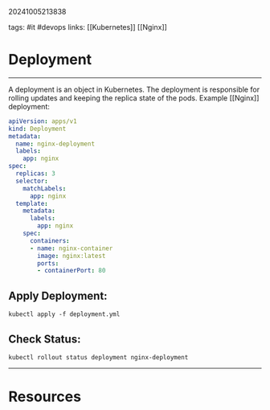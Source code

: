 20241005213838

tags: #it #devops
links:  [[Kubernetes]] [[Nginx]]

# Deployment

---

A deployment is an object in Kubernetes. The deployment is responsible for rolling updates and keeping the replica state of the pods. Example [[Nginx]] deployment:

```yaml
apiVersion: apps/v1
kind: Deployment
metadata:
  name: nginx-deployment
  labels:
    app: nginx
spec:
  replicas: 3
  selector:
    matchLabels:
      app: nginx
  template:
    metadata:
      labels:
        app: nginx
    spec:
      containers:
      - name: nginx-container
        image: nginx:latest
        ports:
        - containerPort: 80
```

## Apply Deployment:  
`kubectl apply -f deployment.yml`
## Check Status: 
`kubectl rollout status deployment nginx-deployment`

---
# Resources
